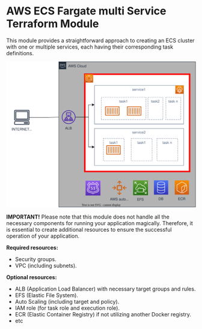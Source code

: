 # AWS ECS  Fargate multi Service Terraform Module

This module provides a straightforward approach to creating an ECS cluster with one or multiple services, each having their corresponding task definitions.


![aws_fargate_ecs](https://github.com/my-devops-way/CICD/blob/main/svg/infrastructure/ecs_fargate_bakend_frontend.svg)

**IMPORTANT!** Please note that this module does not handle all the necessary components for running your application magically. Therefore, it is essential to create additional resources to ensure the successful operation of your application.

**Required resources:**
- Security groups.
- VPC (including subnets).

**Optional resources:**
- ALB (Application Load Balancer) with necessary target groups and rules.
- EFS (Elastic File System).
- Auto Scaling (including target and policy).
- IAM role (for task role and execution role).
- ECR (Elastic Container Registry) if not utilizing another Docker registry.
- etc
